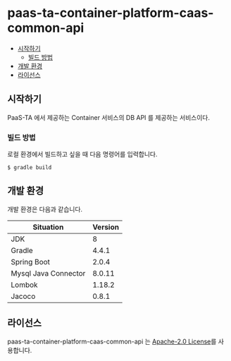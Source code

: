 # paas-ta-container-platform-caas-common-api

- [시작하기](#시작하기)
  - [빌드 방법](#빌드-방법)
- [개발 환경](#개발-환경)
- [라이선스](#라이선스)

## 시작하기

PaaS-TA 에서 제공하는 Container 서비스의 DB API 를 제공하는 서비스이다.

### 빌드 방법

로컬 환경에서 빌드하고 싶을 때 다음 명령어를 입력합니다.
```
$ gradle build
```

## 개발 환경

개발 환경은 다음과 같습니다.

| Situation                      | Version |
| ------------------------------ | ------- |
| JDK                            | 8       |
| Gradle                         | 4.4.1   |
| Spring Boot                    | 2.0.4   |
| Mysql Java Connector           | 8.0.11  |
| Lombok                         | 1.18.2  |
| Jacoco                         | 0.8.1   |

## 라이선스
paas-ta-container-platform-caas-common-api 는 [Apache-2.0 License](http://www.apache.org/licenses/LICENSE-2.0)를 사용합니다.
